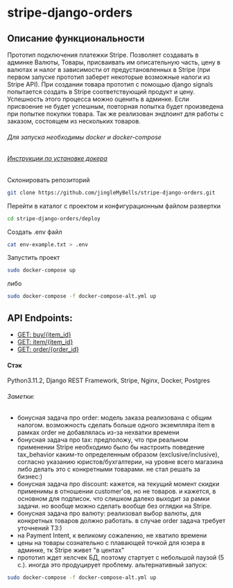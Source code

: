 # stripe-django-orders

## Описание функциональности
Прототип подключения платежки Stripe.
Позволяет создавать в админке Валюты, Товары, присваивать им описательную часть,
цену в валютах и налог в зависимости от предустановленных в Stripe (при первом запуске
прототип заберет некоторые возможные налоги из Stripe API).
При создании товара прототип с помощью django signals попытается создать в Stripe
соответствующий продукт и цену. Успешность этого процесса можно оценить в админке.
Если присвоение не будет успешным, повторная попытка будет произведена при попытке
покупки товара.
Так же реализован эндпоинт для работы с заказом, состоящем из нескольких товаров.

###### Для запуска необходимы docker и docker-compose
###### [Инструкции по установке докера](https://docs.docker.com/engine/install/)

Склонировать репозиторий
```bash
git clone https://github.com/jingleMyBells/stripe-django-orders.git
```

Перейти в каталог с проектом и конфигурационным файлом развертки
```bash
cd stripe-django-orders/deploy
```

Создать .env файл
```bash
cat env-example.txt > .env
```

Запустить проект
```bash
sudo docker-compose up
```
либо
```bash
sudo docker-compose -f docker-compose-alt.yml up
```

## API Endpoints:
- [GET: buy/{item_id}](http://localhost/buy/1/)
- [GET: item/{item_id}](http://localhost/item/1/)
- [GET: order/{order_id}](http://localhost/order/1/)



#### Стэк
Python3.11.2, Django REST Framework, Stripe, Nginx, Docker, Postgres

###### Заметки:
- бонусная задача про order: модель заказа реализована с общим налогом. возможность сделать больше одного экземпляра item в рамках order не добавлялась
из-за нехватки времени
- бонусная задача про tax: предположу, что при реальном применении Stripe необходимо было бы настроить 
поведение tax_behavior каким-то определенным образом (exclusive/inclusive), согласно указанию юристов/бухгалтерии, на уровне всего магазина
либо делать это с конкретными товарами. не стал решать за бизнес:)
- бонусная задача про discount: кажется, на текущий момент скидки применимы в отношении customer'ов, но не товаров. 
и кажется, в основном для подписок. что слишком далеко выходит за рамки задачи. но вообще можно сделать вообще без оглядки на Stripe.
- бонусная задача про валюту: реализовал выбор валюты, для конкретных товаров должно работать. в случае order задача требует уточнений ТЗ:)
- на Payment Intent, к великому сожалению, не хватило времени
- цены на товары сознательно с плавающей точкой для юзера в админке, тк Stripe живет "в центах"
- прототип ждет хелсчек БД, поэтому стартует с небольшой паузой (5 с.). иногда это продуцирует проблему. альтернативный запуск:
```bash
sudo docker-compose -f docker-compose-alt.yml up
```
